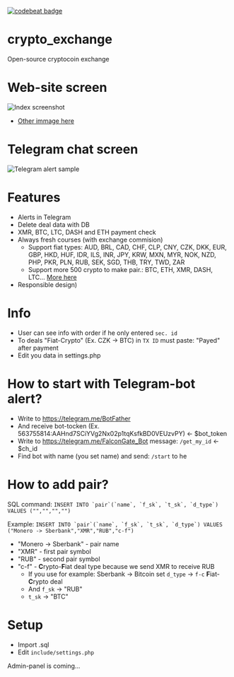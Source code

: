 [![codebeat badge](https://codebeat.co/badges/e9f27ba5-84a0-4dd3-8430-7390f01093cd)](https://codebeat.co/projects/github-com-thedevfromker-crypto_exchange-master)


# crypto_exchange
Open-source cryptocoin exchange

# Web-site screen
![Index screenshot](https://i.imgur.com/3hCg2T8.png)
- [Other immage here](https://imgur.com/a/gGP6zjK)

# Telegram chat screen
![Telegram alert sample](https://i.imgur.com/OS86Ji2.png)

# Features
- Alerts in Telegram
- Delete deal data with DB
- XMR, BTC, LTC, DASH and ETH payment check
- Always fresh courses (with exchange commision)
   - Support fiat types: AUD, BRL, CAD, CHF, CLP, CNY, CZK, DKK, EUR, GBP, HKD, HUF, IDR, ILS, INR, JPY, KRW, MXN, MYR, NOK, NZD, PHP, PKR, PLN, RUB, SEK, SGD, THB, TRY, TWD, ZAR 
   - Support more 500 crypto to make pair.: BTC, ETH, XMR, DASH, LTC... [More here](https://api.coinmarketcap.com/v2/listings/)
- Responsible design)

# Info
- User can see info with order if he only entered `sec. id`
- To deals "Fiat-Crypto" (Ex. CZK -> BTC) in `TX ID` must paste: "Payed" after payment
- Edit you data in settings.php

# How to start with Telegram-bot alert?
- Write to https://telegram.me/BotFather
- And receive bot-tocken (Ex. 563755814:AAHnd7SCiYVg2Nx02p1tqKsfkBD0VEUzvPY) <- $bot_token
- Write to https://telegram.me/FalconGate_Bot message: `/get_my_id` <- $ch_id 
- Find bot with name (you set name) and send: `/start` to he

# How to add pair?
SQL command: ```INSERT INTO `pair`(`name`, `f_sk`, `t_sk`, `d_type`) VALUES ("","","","")```

Example: ```INSERT INTO `pair`(`name`, `f_sk`, `t_sk`, `d_type`) VALUES ("Monero -> Sberbank","XMR","RUB","c-f")```

   - "Monero -> Sberbank" - pair name
   - "XMR" - first pair symbol
   - "RUB" - second pair symbol
   - "c-f" - **C**rypto-**F**iat deal type because we send XMR to receive RUB
      - If you use for example: Sberbank -> Bitcoin set `d_type` -> `f-c` **F**iat-**C**rypto deal
      - And `f_sk` -> "RUB"
      - `t_sk` -> "BTC"
 

# Setup
- Import .sql
- Edit `include/settings.php`


Admin-panel is coming...
